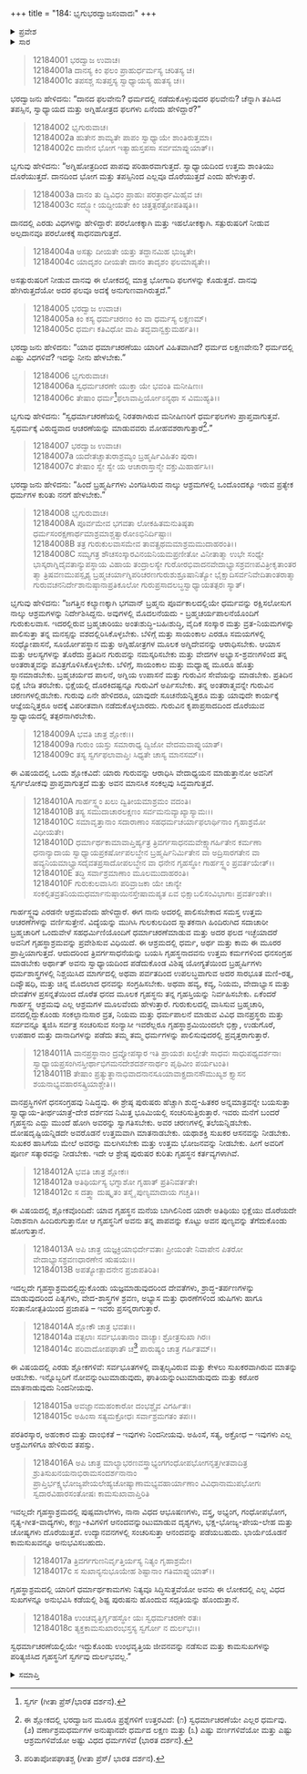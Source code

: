 +++
title = "184: ಭೃಗುಭರದ್ವಾಜಸಂವಾದಃ"
+++

<details><summary>ಪ್ರವೇಶ</summary>


।।   ಓಂ ಓಂ ನಮೋ ನಾರಾಯಣಾಯ।।   ಶ್ರೀ ವೇದವ್ಯಾಸಾಯ ನಮಃ ।।

ಶ್ರೀ ಕೃಷ್ಣದ್ವೈಪಾಯನ ವೇದವ್ಯಾಸ ವಿರಚಿತ  

**ಶ್ರೀ ಮಹಾಭಾರತ**

**ಶಾಂತಿ ಪರ್ವ**

**ಮೋಕ್ಷಧರ್ಮ ಪರ್ವ**

**ಅಧ್ಯಾಯ 184**


</details>

<details><summary>ಸಾರ</summary>

ಬ್ರಹ್ಮಚರ್ಯ ಮತ್ತು ಗೃಹಸ್ಥಾಶ್ರಮ ಧರ್ಮಗಳ ವರ್ಣನೆ (1-18).


</details>

> 12184001 ಭರದ್ವಾಜ ಉವಾಚ।  
12184001a ದಾನಸ್ಯ ಕಿಂ ಫಲಂ ಪ್ರಾಹುರ್ಧರ್ಮಸ್ಯ ಚರಿತಸ್ಯ ಚ।  
12184001c ತಪಸಶ್ಚ ಸುತಪ್ತಸ್ಯ ಸ್ವಾಧ್ಯಾಯಸ್ಯ ಹುತಸ್ಯ ಚ।।

ಭರದ್ವಾಜನು ಹೇಳಿದನು: “ದಾನದ ಫಲವೇನು? ಧರ್ಮದಲ್ಲಿ ನಡೆದುಕೊಳ್ಳುವುದರ ಫಲವೇನು? ಚೆನ್ನಾಗಿ ತಪಿಸಿದ ತಪಸ್ಸಿನ, ಸ್ವಾಧ್ಯಾಯದ ಮತ್ತು ಅಗ್ನಿಹೋತ್ರದ ಫಲಗಳು ಏನೆಂದು ಹೇಳಿದ್ದಾರೆ?”

> 12184002 ಭೃಗುರುವಾಚ।  
12184002a ಹುತೇನ ಶಾಮ್ಯತೇ ಪಾಪಂ ಸ್ವಾಧ್ಯಾಯೇ ಶಾಂತಿರುತ್ತಮಾ।  
12184002c ದಾನೇನ ಭೋಗ ಇತ್ಯಾಹುಸ್ತಪಸಾ ಸರ್ವಮಾಪ್ನುಯಾತ್।।

ಭೃಗುವು ಹೇಳಿದನು: “ಅಗ್ನಿಹೋತ್ರದಿಂದ ಪಾಪವು ಪರಿಹಾರವಾಗುತ್ತದೆ. ಸ್ವಾಧ್ಯಾಯದಿಂದ ಉತ್ತಮ ಶಾಂತಿಯು ದೊರೆಯುತ್ತದೆ. ದಾನದಿಂದ ಭೋಗ ಮತ್ತು ತಪಸ್ಸಿನಿಂದ ಎಲ್ಲವೂ ದೊರೆಯುತ್ತದೆ ಎಂದು ಹೇಳುತ್ತಾರೆ.

> 12184003a ದಾನಂ ತು ದ್ವಿವಿಧಂ ಪ್ರಾಹುಃ ಪರತ್ರಾರ್ಥಮಿಹೈವ ಚ।  
12184003c ಸದ್ಭ್ಯೋ ಯದ್ದೀಯತೇ ಕಿಂ ಚಿತ್ತತ್ಪರತ್ರೋಪತಿಷ್ಠತಿ।।

ದಾನದಲ್ಲಿ ಎರಡು ವಿಧಗಳನ್ನು ಹೇಳಿದ್ದಾರೆ: ಪರಲೋಕಕ್ಕಾಗಿ ಮತ್ತು ಇಹಲೋಕಕ್ಕಾಗಿ. ಸತ್ಪುರುಷರಿಗೆ ನೀಡುವ ಅಲ್ಪದಾನವೂ ಪರಲೋಕಕ್ಕೆ ಸಾಧನವಾಗುತ್ತದೆ.

> 12184004a ಅಸತ್ಸು ದೀಯತೇ ಯತ್ತು ತದ್ದಾನಮಿಹ ಭುಜ್ಯತೇ।  
12184004c ಯಾದೃಶಂ ದೀಯತೇ ದಾನಂ ತಾದೃಶಂ ಫಲಮಾಪ್ಯತೇ।।

ಅಸತ್ಪುರುಷರಿಗೆ ನೀಡುವ ದಾನವು ಈ ಲೋಕದಲ್ಲಿ ಮಾತ್ರ ಭೋಗಾದಿ ಫಲಗಳನ್ನು ಕೊಡುತ್ತದೆ. ದಾನವು ಹೇಗಿರುತ್ತದೆಯೋ ಅದರ ಫಲವೂ ಅದಕ್ಕೆ ಅನುಗುಣವಾಗಿರುತ್ತದೆ.”

> 12184005 ಭರದ್ವಾಜ ಉವಾಚ।  
12184005a ಕಿಂ ಕಸ್ಯ ಧರ್ಮಚರಣಂ ಕಿಂ ವಾ ಧರ್ಮಸ್ಯ ಲಕ್ಷಣಮ್।  
12184005c ಧರ್ಮಃ ಕತಿವಿಧೋ ವಾಪಿ ತದ್ಭವಾನ್ವಕ್ತುಮರ್ಹತಿ।।

ಭರದ್ವಾಜನು ಹೇಳಿದನು: “ಯಾವ ಧರ್ಮಾಚರಣೆಯು ಯಾರಿಗೆ ವಿಹಿತವಾಗಿದೆ? ಧರ್ಮದ ಲಕ್ಷಣವೇನು? ಧರ್ಮದಲ್ಲಿ ಎಷ್ಟು ವಿಧಗಳಿವೆ? ಇದನ್ನು ನೀನು ಹೇಳಬೇಕು.”

> 12184006 ಭೃಗುರುವಾಚ।  
12184006a ಸ್ವಧರ್ಮಚರಣೇ ಯುಕ್ತಾ ಯೇ ಭವಂತಿ ಮನೀಷಿಣಃ।  
12184006c ತೇಷಾಂ ಧರ್ಮ[^1]ಫಲಾವಾಪ್ತಿರ್ಯೋಽನ್ಯಥಾ ಸ ವಿಮುಹ್ಯತಿ।।

ಭೃಗುವು ಹೇಳಿದನು: “ಸ್ವಧರ್ಮಾಚರಣೆಯಲ್ಲಿ ನಿರತರಾಗಿರುವ ಮನೀಷಿಣರಿಗೆ ಧರ್ಮಫಲಗಳು ಪ್ರಾಪ್ತವಾಗುತ್ತವೆ. ಸ್ವಧರ್ಮಕ್ಕೆ ವಿರುದ್ಧವಾದ ಆಚರಣೆಯನ್ನು ಮಾಡುವವರು ಮೋಹವಶರಾಗುತ್ತಾರೆ[^2].”

> 12184007 ಭರದ್ವಾಜ ಉವಾಚ।  
12184007a ಯದೇತಚ್ಚಾತುರಾಶ್ರಮ್ಯಂ ಬ್ರಹ್ಮರ್ಷಿವಿಹಿತಂ ಪುರಾ।  
12184007c ತೇಷಾಂ ಸ್ವೇ ಸ್ವೇ ಯ ಆಚಾರಾಸ್ತಾನ್ಮೇ ವಕ್ತುಮಿಹಾರ್ಹಸಿ।।

ಭರದ್ವಾಜನು ಹೇಳಿದನು: “ಹಿಂದೆ ಬ್ರಹ್ಮರ್ಷಿಗಳು ವಿಂಗಡಿಸಿರುವ ನಾಲ್ಕು ಆಶ್ರಮಗಳಲ್ಲಿ ಒಂದೊಂದಕ್ಕೂ ಇರುವ ಪ್ರತ್ಯೇಕ ಧರ್ಮಗಳ ಕುರಿತು ನನಗೆ ಹೇಳಬೇಕು.”

> 12184008 ಭೃಗುರುವಾಚ।  
12184008A ಪೂರ್ವಮೇವ ಭಗವತಾ ಲೋಕಹಿತಮನುತಿಷ್ಠತಾ
       ಧರ್ಮಸಂರಕ್ಷಣಾರ್ಥಮಾಶ್ರಮಾಶ್ಚತ್ವಾರೋಽಭಿನಿರ್ದಿಷ್ಟಾಃ।  
> 12184008B ತತ್ರ ಗುರುಕುಲವಾಸಮೇವ
	ತಾವತ್ಪ್ರಥಮಮಾಶ್ರಮಮುದಾಹರಂತಿ।।  
> 12184008C ಸಮ್ಯಗತ್ರ ಶೌಚಸಂಸ್ಕಾರವಿನಯನಿಯಮಪ್ರಣೀತೋ
	ವಿನೀತಾತ್ಮಾ ಉಭೇ ಸಂಧ್ಯೇ ಭಾಸ್ಕರಾಗ್ನಿದೈವತಾನ್ಯುಪಸ್ಥಾಯ ವಿಹಾಯ ತಂದ್ರಾಲಸ್ಯೇ        ಗುರೋರಭಿವಾದನವೇದಾಭ್ಯಾಸಶ್ರವಣಪವಿತ್ರೀಕೃತಾಂತರ	ತ್ಮಾ ತ್ರಿಷವಣಮುಪಸ್ಪೃಶ್ಯ       ಬ್ರಹ್ಮಚರ್ಯಾಗ್ನಿಪರಿಚರಣಗುರುಶುಶ್ರೂಷಾನಿತ್ಯೋ 
       ಭೈಕ್ಷಾದಿಸರ್ವನಿವೇದಿತಾಂತರಾತ್ಮಾ 
       ಗುರುವಚನನಿರ್ದೇಶಾನುಷ್ಠಾನಾಪ್ರತಿಕೂಲೋ 
       ಗುರುಪ್ರಸಾದಲಬ್ಧಸ್ವಾಧ್ಯಾಯತತ್ಪರಃ ಸ್ಯಾತ್।  
> 
ಭೃಗುವು ಹೇಳಿದನು: “ಜಗತ್ತಿನ ಕಲ್ಯಾಣಕ್ಕಾಗಿ ಭಗವಾನ್ ಬ್ರಹ್ಮನು ಪೂರ್ವಕಾಲದಲ್ಲಿಯೇ ಧರ್ಮವನ್ನು ರಕ್ಷಿಸಲೋಸುಗ ನಾಲ್ಕು ಆಶ್ರಮಗಳನ್ನು ನಿರ್ದೇಶಿಸಿದ್ದನು. ಅವುಗಳಲ್ಲಿ ಮೊದಲನೆಯದು -  ಬ್ರಹ್ಮಚರ್ಯಪಾಲನೆಯೊಂದಿಗೆ ಗುರುಕುಲವಾಸ. ಇದರಲ್ಲಿರುವ ಬ್ರಹ್ಮಚಾರಿಯು ಅಂತಃಶುದ್ಧಿ-ಬಹಿಃಶುದ್ಧಿ, ವೈದಿಕ ಸಂಸ್ಕಾರ ಮತ್ತು ವ್ರತ-ನಿಯಮಗಳನ್ನು ಪಾಲಿಸುತ್ತಾ ತನ್ನ ಮನಸ್ಸನ್ನು ವಶದಲ್ಲಿರಿಸಿಕೊಳ್ಳಬೇಕು. ಬೆಳಿಗ್ಗೆ ಮತ್ತು ಸಾಯಂಕಾಲ ಎರಡೂ ಸಮಯಗಳಲ್ಲಿ ಸಂಧ್ಯೋಪಾಸನೆ, ಸೂರ್ಯೋಪಸ್ಥಾನ ಮತ್ತು ಅಗ್ನಿಹೋತ್ರಗಳ ಮೂಲಕ ಅಗ್ನಿದೇವನನ್ನು ಆರಾಧಿಸಬೇಕು. ಆಯಾಸ ಮತ್ತು ಆಲಸ್ಯಗಳನ್ನು ತೊರೆದು ಪ್ರತಿದಿನ ಗುರುವನ್ನು ನಮಸ್ಕರಿಸಬೇಕು ಮತ್ತು ವೇದಗಳ ಅಭ್ಯಾಸ-ಶ್ರವಣಗಳಿಂದ ತನ್ನ ಅಂತರಾತ್ಮವನ್ನು ಪವಿತ್ರಗೊಳಿಸಿಕೊಳ್ಳಬೇಕು. ಬೆಳಿಗ್ಗೆ, ಸಾಯಂಕಾಲ ಮತ್ತು ಮಧ್ಯಾಹ್ನ ಮೂರೂ ಹೊತ್ತು ಸ್ನಾನಮಾಡಬೇಕು. ಬ್ರಹ್ಮಚರ್ಯದ ಪಾಲನೆ, ಅಗ್ನಿಯ ಉಪಾಸನೆ ಮತ್ತು ಗುರುವಿನ ಸೇವೆಯನ್ನು ಮಾಡಬೇಕು. ಪ್ರತಿದಿನ ಭಿಕ್ಷೆ ಬೇಡಿ ತರಬೇಕು. ಭಿಕ್ಷೆಯಲ್ಲಿ ದೊರಕಿದಷ್ಟನ್ನೂ ಗುರುವಿಗೆ ಅರ್ಪಿಸಬೇಕು. ತನ್ನ ಅಂತರಾತ್ಮವನ್ನೇ ಗುರುವಿನ ಚರಣಗಳಲ್ಲಿಡಬೇಕು. ಗುರುವು ಏನೇ ಹೇಳಿದರೂ, ಯಾವುದೇ ಸೂಚನೆಯನ್ನಿತ್ತರೂ ಮತ್ತು ಯಾವುದೇ ಕಾರ್ಯಕ್ಕೆ ಆಜ್ಞೆಯನ್ನಿತ್ತರೂ ಅದಕ್ಕೆ ವಿಪರೀತವಾಗಿ ನಡೆದುಕೊಳ್ಳಬಾರದು. ಗುರುವಿನ ಕೃಪಾಪ್ರಸಾದದಿಂದ ದೊರೆಯುವ ಸ್ವಾಧ್ಯಾಯದಲ್ಲಿ ತತ್ಪರನಾಗಿರಬೇಕು.

> 12184009A ಭವತಿ ಚಾತ್ರ ಶ್ಲೋಕಃ।।  
12184009a ಗುರುಂ ಯಸ್ತು ಸಮಾರಾಧ್ಯ ದ್ವಿಜೋ ವೇದಮವಾಪ್ನುಯಾತ್।  
12184009c ತಸ್ಯ ಸ್ವರ್ಗಫಲಾವಾಪ್ತಿಃ ಸಿಧ್ಯತೇ ಚಾಸ್ಯ ಮಾನಸಮ್।।

ಈ ವಿಷಯದಲ್ಲಿ ಒಂದು ಶ್ಲೋಕವಿದೆ: ಯಾರು ಗುರುವನ್ನು ಆರಾಧಿಸಿ ವೇದಾಧ್ಯಯನ ಮಾಡುತ್ತಾನೋ ಅವನಿಗೆ ಸ್ವರ್ಗಲೋಕವು ಪ್ರಾಪ್ತವಾಗುತ್ತದೆ ಮತ್ತು ಅವನ ಮಾನಸಿಕ ಸಂಕಲ್ಪವು ಸಿದ್ಧವಾಗುತ್ತದೆ.

> 12184010A ಗಾರ್ಹಸ್ಥ್ಯಂ ಖಲು ದ್ವಿತೀಯಮಾಶ್ರಮಂ ವದಂತಿ।  
12184010B ತಸ್ಯ ಸಮುದಾಚಾರಲಕ್ಷಣಂ ಸರ್ವಮನುವ್ಯಾಖ್ಯಾಸ್ಯಾಮಃ।।  
12184010C ಸಮಾವೃತ್ತಾನಾಂ ಸದಾರಾಣಾಂ
	ಸಹಧರ್ಮಚರ್ಯಾಫಲಾರ್ಥಿನಾಂ ಗೃಹಾಶ್ರಮೋ 	ವಿಧೀಯತೇ।  
> 12184010D ಧರ್ಮಾರ್ಥಕಾಮಾವಾಪ್ತಿರ್ಹ್ಯತ್ರ
	ತ್ರಿವರ್ಗಸಾಧನಮವೇಕ್ಷ್ಯಾಗರ್ಹಿತೇನ ಕರ್ಮಣಾ 	ಧನಾನ್ಯಾದಾಯ 
	ಸ್ವಾಧ್ಯಾಯಪ್ರಕರ್ಷೋಪಲಬ್ಧೇನ ಬ್ರಹ್ಮರ್ಷಿನಿರ್ಮಿತೇನ ವಾ 
	ಅದ್ರಿಸಾರಗತೇನ ವಾ 
	ಹವ್ಯನಿಯಮಾಭ್ಯಾಸದೈವತಪ್ರಸಾದೋಪಲಬ್ಧೇನ ವಾ 	ಧನೇನ ಗೃಹಸ್ಥೋ ಗಾರ್ಹಸ್ಥ್ಯಂ ಪ್ರವರ್ತಯೇತ್।।  
> 12184010E ತದ್ಧಿ ಸರ್ವಾಶ್ರಮಾಣಾಂ ಮೂಲಮುದಾಹರಂತಿ।  
12184010F ಗುರುಕುಲವಾಸಿನಃ ಪರಿವ್ರಾಜಕಾ ಯೇ ಚಾನ್ಯೇ
       ಸಂಕಲ್ಪಿತವ್ರತನಿಯಮಧರ್ಮಾನುಷ್ಠಾಯಿನಸ್ತೇಷಾಮಪ್ಯತ 	ಏವ ಭಿಕ್ಷಾಬಲಿಸಂವಿಭಾಗಾಃ ಪ್ರವರ್ತಂತೇ।।  

ಗಾರ್ಹಸ್ಥ್ಯವು ಎರಡನೇ ಆಶ್ರಮವೆಂದು ಹೇಳಿದ್ದಾರೆ. ಈಗ ನಾನು ಅದರಲ್ಲಿ ಪಾಲಿಸಬೇಕಾದ ಸಮಸ್ತ ಉತ್ತಮ ಆಚರಣೆಗಳನ್ನು ವರ್ಣಿಸುತ್ತೇನೆ. ವಿದ್ಯೆಯನ್ನು ಮುಗಿಸಿ ಗುಲಕುಲದಿಂದ ಸ್ನಾತಕನಾಗಿ ಹಿಂದಿರುಗಿದ ಸದಾಚಾರೀ ಬ್ರಹ್ಮಚಾರಿಗೆ ಒಂದುವೇಳೆ ಸಹಧರ್ಮಿಣಿಯೊಂದಿಗೆ ಧರ್ಮಾಚರಣೆಮಾಡುವ ಮತ್ತು ಅದರ ಫಲದ ಇಚ್ಛೆಯಾದರೆ ಅವನಿಗೆ ಗೃಹಸ್ಥಾಶ್ರಮವನ್ನು ಪ್ರವೇಶಿಸುವ ವಿಧಿಯಿದೆ. ಈ ಆಶ್ರಮದಲ್ಲಿ ಧರ್ಮ, ಅರ್ಥ ಮತ್ತು ಕಾಮ ಈ ಮೂರರ ಪ್ರಾಪ್ತಿಯಾಗುತ್ತದೆ. ಆದುದರಿಂದ ತ್ರಿವರ್ಗಸಾಧನೆಯನ್ನು ಬಯಸಿ ಗೃಹಸ್ಥನಾದವನು ಉತ್ತಮ ಕರ್ಮಗಳಿಂದ ಧನಸಂಗ್ರಹ ಮಾಡಬೇಕು ಅರ್ಥಾತ್ ಅವನು ಸ್ವಾಧ್ಯಾಯದಿಂದ ಪಡೆದುಕೊಂಡ ವಿಶಿಷ್ಠ ಯೋಗ್ಯತೆಯಿಂದ ಬ್ರಹ್ಮರ್ಷಿಗಳು ಧರ್ಮಶಾಸ್ತ್ರಗಳಲ್ಲಿ ನಿಶ್ಚಯಿಸಿದ ಮಾರ್ಗದಲ್ಲಿ ಅಥವಾ ಪರ್ವತದಿಂದ ಉಪಲಬ್ಧವಾಗುವ ಅದರ ಸಾರಭೂತ ಮಣಿ-ರತ್ನ, ದಿವ್ಯೌಷಧಿ, ಮತ್ತು ಚಿನ್ನ ಮೊದಲಾದ ಧನವನ್ನು ಸಂಗ್ರಹಿಸಬೇಕು. ಅಥವಾ ಹವ್ಯ, ಕವ್ಯ, ನಿಯಮ, ವೇದಾಭ್ಯಾಸ ಮತ್ತು ದೇವತೆಗಳ ಪ್ರಸನ್ನತೆಯಿಂದ ದೊರೆತ ಧನದ ಮೂಲಕ ಗೃಹಸ್ಥನು ತನ್ನ ಗೃಹಸ್ತಿಯನ್ನು ನಿರ್ವಹಿಸಬೇಕು. ಏಕೆಂದರೆ ಗಾರ್ಹಸ್ಥ್ಯ ಆಶ್ರಮವು ಎಲ್ಲ ಆಶ್ರಮಗಳ ಮೂಲವೆಂದು ಹೇಳುತ್ತಾರೆ. ಗುರುಕುಲದಲ್ಲಿ ವಾಸಿಸುವ ಬ್ರಹ್ಮಚಾರಿ, ವನದಲ್ಲಿದ್ದುಕೊಂಡು ಸಂಕಲ್ಪಾನುಸಾರ ವ್ರತ, ನಿಯಮ ಮತ್ತು ಧರ್ಮಪಾಲನೆ ಮಾಡುವ ವಿವಿಧ ವಾನಪ್ರಸ್ಥರು ಮತ್ತು ಸರ್ವವನ್ನೂ ತ್ಯಜಿಸಿ ಸರ್ವತ್ರ ಸಂಚರಿಸುವ ಸಂನ್ಯಾಸೀ ಇವರೆಲ್ಲರೂ ಗೃಹಸ್ಥಾಶ್ರಮಿಯಿಂದಲೇ ಭಿಕ್ಷಾ, ಉಡುಗೊರೆ, ಉಪಹಾರ ಮತ್ತು ದಾನಾದಿಗಳನ್ನು ಪಡೆದು ತಮ್ಮ ತಮ್ಮ ಧರ್ಮಗಳನ್ನು ಪಾಲಿಸುವುದರಲ್ಲಿ ಪ್ರವೃತ್ತರಾಗುತ್ತಾರೆ.

> 12184011A ವಾನಪ್ರಸ್ಥಾನಾಂ ದ್ರವ್ಯೋಪಸ್ಕಾರ ಇತಿ ಪ್ರಾಯಶಃ ಖಲ್ವೇತೇ
	ಸಾಧವಃ ಸಾಧುಪಥ್ಯದರ್ಶನಾಃ 
	ಸ್ವಾಧ್ಯಾಯಪ್ರಸಂಗಿನಸ್ತೀರ್ಥಾಭಿಗಮನದೇಶದರ್ಶನಾರ್ಥಂ 
	ಪೃಥಿವೀಂ ಪರ್ಯಟಂತಿ।  
> 12184011B ತೇಷಾಂ
       ಪ್ರತ್ಯುತ್ಥಾನಾಭಿವಾದನಾನಸೂಯಾವಾಕ್ಪ್ರದಾನಸೌಮುಖ್ಯಶ	ಕ್ತ್ಯಾಸನ ಶಯನಾಭ್ಯವಹಾರಸತ್ಕ್ರಿಯಾಶ್ಚೇತಿ।।  

ವಾನಪ್ರಸ್ಥಿಗಳಿಗೆ ಧನಸಂಗ್ರಹವು ನಿಷಿದ್ಧವು. ಈ ಶ್ರೇಷ್ಠ ಪುರುಷರು ಹೆಚ್ಚಾಗಿ ಶುದ್ಧ-ಹಿತಕರ ಅನ್ನಮಾತ್ರವನ್ನೇ ಬಯಸುತ್ತಾ ಸ್ವಾಧ್ಯಾಯ-ತೀರ್ಥಯಾತ್ರೆ-ದೇಶ ದರ್ಶನದ ನಿಮಿತ್ತ ಭೂಮಿಯಲ್ಲಿ ಸಂಚರಿಸುತ್ತಿರುತ್ತಾರೆ. ಇವರು ಮನೆಗೆ ಬಂದರೆ ಗೃಹಸ್ಥನು ಎದ್ದು ಮುಂದೆ ಹೋಗಿ ಅವರನ್ನು ಸ್ವಾಗತಿಸಬೇಕು. ಅವರ ಚರಣಗಳಲ್ಲಿ ತಲೆಯನ್ನಿಡಬೇಕು. ದೋಷದೃಷ್ಟಿಯನ್ನಿಡದೇ ಅವರೊಡನೆ ಉತ್ತಮವಾಗಿ ಮಾತನಾಡಬೇಕು. ಯಥಾಶಕ್ತಿ ಸುಖಕರ ಆಸನವನ್ನು ನೀಡಬೇಕು. ಸುಖಕರ ಹಾಸಿಗೆಯ ಮೇಲೆ ಅವರನ್ನು ಮಲಗಿಸಬೇಕು ಮತ್ತು ಉತ್ತಮ ಭೋಜನವನ್ನು ನೀಡಬೇಕು. ಹೀಗೆ ಅವರಿಗೆ ಪೂರ್ಣ ಸತ್ಕಾರವನ್ನು ನೀಡಬೇಕು. ಇದೇ ಆ ಶ್ರೇಷ್ಠ ಪುರುಷರ ಕುರಿತು ಗೃಹಸ್ಥನ ಕರ್ತವ್ಯಗಳಾಗಿವೆ.

> 12184012A ಭವತಿ ಚಾತ್ರ ಶ್ಲೋಕಃ।  
12184012a ಅತಿಥಿರ್ಯಸ್ಯ ಭಗ್ನಾಶೋ ಗೃಹಾತ್ ಪ್ರತಿನಿವರ್ತತೇ।  
12184012c ಸ ದತ್ತ್ವಾ ದುಷ್ಕೃತಂ ತಸ್ಮೈ ಪುಣ್ಯಮಾದಾಯ ಗಚ್ಚತಿ।।

ಈ ವಿಷಯದಲ್ಲಿ ಶ್ಲೋಕವೊಂದಿದೆ: ಯಾವ ಗೃಹಸ್ಥನ ಮನೆಯ ಬಾಗಿಲಿನಿಂದ ಯಾರೇ ಅತಿಥಿಯು ಭಿಕ್ಷೆಯು ದೊರೆಯದೇ ನಿರಾಶನಾಗಿ ಹಿಂದಿರುಗುತ್ತಾನೋ ಆ ಗೃಹಸ್ಥನಿಗೆ ಅವನು ತನ್ನ ಪಾಪವನ್ನು ಕೊಟ್ಟು ಅವನ ಪುಣ್ಯವನ್ನು ತೆಗೆದುಕೊಂಡು ಹೋಗುತ್ತಾನೆ.

> 12184013A ಅಪಿ ಚಾತ್ರ ಯಜ್ಞಕ್ರಿಯಾಭಿರ್ದೇವತಾಃ ಪ್ರೀಯಂತೇ 	ನಿವಾಪೇನ ಪಿತರೋ ವೇದಾಭ್ಯಾಸಶ್ರವಣಧಾರಣೇನ 	ಋಷಯಃ।।  
12184013B ಅಪತ್ಯೋತ್ಪಾದನೇನ ಪ್ರಜಾಪತಿರಿತಿ।

ಇದಲ್ಲದೇ ಗೃಹಸ್ಥಾಶ್ರಮದಲ್ಲಿದ್ದುಕೊಂಡು ಯಜ್ಞಮಾಡುವುದರಿಂದ ದೇವತೆಗಳು, ಶ್ರಾದ್ಧ-ತರ್ಪಣಗಳನ್ನು ಮಾಡುವುದರಿಂದ ಪಿತೃಗಳು, ವೇದ-ಶಾಸ್ತ್ರಗಳ ಶ್ರವಣ, ಅಭ್ಯಾಸ ಮತ್ತು ಧಾರಣೆಗಳಿಂದ ಋಷಿಗಳು ಹಾಗೂ ಸಂತಾನೋತ್ಪತಿಯಿಂದ ಪ್ರಜಾಪತಿ – ಇವರು ಪ್ರಸನ್ನರಾಗುತ್ತಾರೆ.

> 12184014A ಶ್ಲೋಕೌ ಚಾತ್ರ ಭವತಃ।।  
12184014a ವತ್ಸಲಾಃ ಸರ್ವಭೂತಾನಾಂ ವಾಚ್ಯಾಃ ಶ್ರೋತ್ರಸುಖಾ ಗಿರಃ।  
12184014c ಪರಿವಾದೋಪಘಾತೌ ಚ[^3] ಪಾರುಷ್ಯಂ ಚಾತ್ರ ಗರ್ಹಿತಮ್।।

ಈ ವಿಷಯದಲ್ಲಿ ಎರಡು ಶ್ಲೋಕಗಳಿವೆ: ಸರ್ವಭೂತಗಳಲ್ಲಿ ವಾತ್ಸಲ್ಯವಿರುವ ಮತ್ತು ಕೇಳಲು ಸುಖಕರವಾಗಿರುವ ಮಾತನ್ನು ಆಡಬೇಕು. ಇನ್ನೊಬ್ಬರಿಗೆ ನೋವನ್ನುಂಟುಮಾಡುವುದು, ಘಾತಿಯನ್ನುಂಟುಮಾಡುವುದು ಮತ್ತು ಕಠೋರ ಮಾತನಾಡುವುದು ನಿಂದನೀಯವು.

> 12184015a ಅವಜ್ಞಾನಮಹಂಕಾರೋ ದಂಭಶ್ಚೈವ ವಿಗರ್ಹಿತಃ।  
12184015c ಅಹಿಂಸಾ ಸತ್ಯಮಕ್ರೋಧಃ ಸರ್ವಾಶ್ರಮಗತಂ ತಪಃ।।

ಪರತಿರಸ್ಕಾರ, ಅಹಂಕಾರ ಮತ್ತು ದಾಂಭಿಕತೆ – ಇವುಗಳು ನಿಂದನೀಯವು. ಅಹಿಂಸೆ, ಸತ್ಯ, ಅಕ್ರೋಧ – ಇವುಗಳು ಎಲ್ಲ ಆಶ್ರಮಿಗಳಿಗೂ ಹೇಳಿರುವ ತಪಸ್ಸು.

> 12184016A ಅಪಿ ಚಾತ್ರ
       ಮಾಲ್ಯಾಭರಣವಸ್ತ್ರಾಭ್ಯಂಗಗಂಧೋಪಭೋಗನೃತ್ತಗೀತವಾದಿತ್ರ	ಶ್ರುತಿಸುಖನಯನಾಭಿರಾಮಸಂದರ್ಶನಾನಾಂ 
        ಪ್ರಾಪ್ತಿರ್ಭಕ್ಷ್ಯಭೋಜ್ಯಪೇಯಲೇಹ್ಯಚೋಷ್ಯಾಣಾಮಭ್ಯವಹಾರ್ಯಾಣಾಂ 	ವಿವಿಧಾನಾಮುಪಭೋಗಃ ಸ್ವದಾರವಿಹಾರಸಂತೋಷಃ 
       ಕಾಮಸುಖಾವಾಪ್ತಿರಿತಿ

ಇವಲ್ಲದೇ ಗೃಹಸ್ಥಾಶ್ರಮದಲ್ಲಿ ಪುಷ್ಪಮಾಲೆಗಳು, ನಾನಾ ವಿಧದ ಆಭೂಷಣಗಳು, ವಸ್ತ್ರ, ಅಭ್ಯಂಗ, ಗಂಧೋಪಭೋಗ, ನೃತ್ಯ-ಗೀತ-ವಾದ್ಯಗಳು, ಕಣ್ಣು-ಕಿವಿಗಳಿಗೆ ಆನಂದವನ್ನುಂಟುಮಾಡುವ ದೃಶ್ಯಗಳು, ಭಕ್ಷ-ಭೋಜ್ಯ-ಪೇಯ-ಲೇಹ ಮತ್ತು ಚೋಷ್ಯಗಳು ದೊರೆಯುತ್ತವೆ. ಉದ್ಯಾನವನಗಳಲ್ಲಿ ಸಂಚರಿಸುತ್ತಾ ಆನಂದವನ್ನು ಪಡೆಯಬಹುದು. ಭಾರ್ಯೆಯೊಡನೆ ಕಾಮಸುಖವನ್ನೂ ಅನುಭವಿಸಬಹುದು.

> 12184017a ತ್ರಿವರ್ಗಗುಣನಿರ್ವೃತ್ತಿರ್ಯಸ್ಯ ನಿತ್ಯಂ ಗೃಹಾಶ್ರಮೇ।  
12184017c ಸ ಸುಖಾನ್ಯನುಭೂಯೇಹ ಶಿಷ್ಟಾನಾಂ ಗತಿಮಾಪ್ನುಯಾತ್।।

ಗೃಹಸ್ಥಾಶ್ರಮದಲ್ಲಿ ಯಾರಿಗೆ ಧರ್ಮಾರ್ಥಕಾಮಗಳು ನಿತ್ಯವೂ ಸಿದ್ಧಿಸುತ್ತವೆಯೋ ಅವನು ಈ ಲೋಕದಲ್ಲಿ ಎಲ್ಲ ವಿಧದ ಸುಖಗಳನ್ನೂ ಅನುಭವಿಸಿ ಕಡೆಯಲ್ಲಿ ಶಿಷ್ಟ ಪುರುಷನು ಹೊಂದುವ ಸದ್ಗತಿಯನ್ನು ಹೊಂದುತ್ತಾನೆ.

> 12184018a ಉಂಚವೃತ್ತಿರ್ಗೃಹಸ್ಥೋ ಯಃ ಸ್ವಧರ್ಮಚರಣೇ ರತಃ।  
12184018c ತ್ಯಕ್ತಕಾಮಸುಖಾರಂಭಸ್ತಸ್ಯ ಸ್ವರ್ಗೋ ನ ದುರ್ಲಭಃ।।

ಸ್ವಧರ್ಮಾಚರಣೆಯಲ್ಲಿಯೇ ಇದ್ದುಕೊಂಡು ಉಂಛವೃತ್ತಿಯ ಜೀವನವನ್ನು ನಡೆಸುವ ಮತ್ತು ಕಾಮಸುಖಗಳನ್ನು ಪರಿತ್ಯಜಿಸಿದ ಗೃಹಸ್ಥನಿಗೆ ಸ್ವರ್ಗವು ದುರ್ಲಭವಲ್ಲ.”


<details><summary>ಸಮಾಪ್ತಿ</summary>

ಇತಿ ಶ್ರೀಮಹಾಭಾರತೇ ಶಾಂತಿಪರ್ವಣಿ ಮೋಕ್ಷಧರ್ಮಪರ್ವಣಿ ಭೃಗುಭರದ್ವಾಜಸಂವಾದೇ ಚತುರಾಶೀತ್ಯಧಿಕಶತಮೋಽಧ್ಯಾಯಃ।।  
ಇದು ಶ್ರೀಮಹಾಭಾರತದಲ್ಲಿ ಶಾಂತಿಪರ್ವದಲ್ಲಿ ಮೋಕ್ಷಧರ್ಮಪರ್ವದಲ್ಲಿ ಭೃಗುಭರದ್ವಾಜಸಂವಾದ ಎನ್ನುವ ನೂರಾಎಂಭತ್ನಾಲ್ಕನೇ ಅಧ್ಯಾಯವು.

</details>

[^1]: ಸ್ವರ್ಗ (ಗೀತಾ ಪ್ರೆಸ್/ಭಾರತ ದರ್ಶನ).

[^2]: ಈ ಶ್ಲೋಕದಲ್ಲಿ ಭರದ್ವಾಜನ ಮೂರೂ ಪ್ರಶ್ನೆಗಳಿಗೆ ಉತ್ತರವಿದೆ: (೧) ಸ್ವಧರ್ಮಾಚರಣೆಯೇ ಎಲ್ಲರ ಧರ್ಮವು. (೨) ವರ್ಣಾಶ್ರಮಧರ್ಮಗಳ ಅನುಷ್ಠಾನವೇ ಧರ್ಮದ ಲಕ್ಷಣ ಮತ್ತು (೩) ಎಷ್ಟು ವರ್ಣಗಳಿವೆಯೋ ಮತ್ತು ಎಷ್ಟು ಆಶ್ರಮಗಳಿವೆಯೋ ಅಷ್ಟು ವಿಧದ ಧರ್ಮಗಳಿವೆ (ಭಾರತ ದರ್ಶನ).

[^3]: ಪರಿತಾಪೋಪಘಾತಶ್ಚ (ಗೀತಾ ಪ್ರೆಸ್/ ಭಾರತ ದರ್ಶನ).

